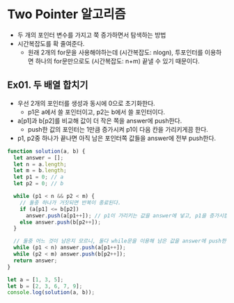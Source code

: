 # Two Pointer 알고리즘

- 두 개의 포인터 변수를 가지고 쭉 증가하면서 탐색하는 방법
- 시간복잡도를 확 줄여준다.
  - 원래 2개의 for문을 사용해야하는데 (시간복잡도: nlogn), 투포인터를 이용하면 하나의 for문만으로도 (시간복잡도: n+m) 끝낼 수 있기 때문이다.

## Ex01. 두 배열 합치기

- 우선 2개의 포인터를 생성과 동시에 0으로 초기화한다.
  - p1은 a에서 쓸 포인터이고, p2는 b에서 쓸 포인터이다.
- a[p1]과 b[p2]를 비교해 값이 더 작은 쪽을 answer에 push한다.
  - push한 값의 포인터는 1만큼 증가시켜 p1이 다음 칸을 가리키게끔 한다.
- p1, p2중 하나가 끝나면 아직 남은 포인터쪽 값들을 answer에 전부 push한다.

```js
function solution(a, b) {
  let answer = [];
  let n = a.length;
  let m = b.length;
  let p1 = 0; // a
  let p2 = 0; // b

  while (p1 < n && p2 < m) {
    // 둘중 하나가 거짓되면 반복이 종료된다.
    if (a[p1] <= b[p2])
      answer.push(a[p1++]); // p1이 가리키는 값을 answer에 넣고, p1을 증가시킴
    else answer.push(b[p2++]);
  }

  // 둘중 어느 것이 남은지 모르니, 둘다 while문을 이용해 남은 값을 answer에 push한다.
  while (p1 < n) answer.push(a[p1++]);
  while (p2 < m) answer.push(b[p2++]);
  return answer;
}

let a = [1, 3, 5];
let b = [2, 3, 6, 7, 9];
console.log(solution(a, b));
```
